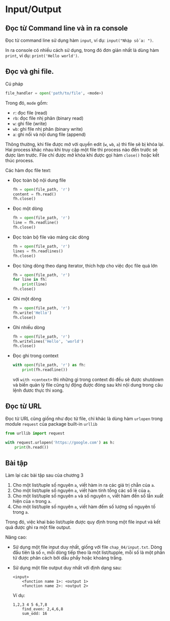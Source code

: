 # Input/Output

## Đọc từ Command line và in ra console

Đọc từ command line sử dụng hàm `input`, ví dụ: `input("Nhập số a: ")`.

In ra console có nhiều cách sử dụng, trong đó đơn giản nhất là dùng hàm `print`, ví dụ: `print('Hello world')`.

## Đọc và ghi file.

Cú pháp

```python
file_handler = open('path/to/file', <mode>)
```

Trong đó, `mode` gồm:
- `r`: đọc file (read)
- `rb`: đọc file nhị phân (binary read)
- `w`: ghi file (write)
- `wb`: ghi file nhị phân (binary write)
- `a`: ghi nối và nội dung file (append)

Thông thường, khi file được mở với quyền edit (`w`, `wb`, `a`) thì file sẽ bị khóa lại. Hai process khác nhau khi truy cập một file thì process nào đến trước sẽ được làm trước. File chỉ được mở khóa khi được gọi hàm `close()` hoặc kết thúc process.

Các hàm đọc file text:

- Đọc toàn bộ nội dung file
  
    ```python
    fh = open(file_path, 'r')
    content = fh.read()
    fh.close()
    ```

- Đọc một dòng

    ```python
    fh = open(file_path, 'r')
    line = fh.readline()
    fh.close()
    ```

- Đọc toàn bộ file vào mảng các dòng

    ```python
    fh = open(file_path, 'r')
    lines = fh.readlines()
    fh.close()
    ```

- Đọc từng dòng theo dạng iterator, thích hợp cho việc đọc file quá lớn

    ```python
    fh = open(file_path, 'r')
    for line in fh:
        print(line)
    fh.close()
    ```

- Ghi một dòng

    ```python
    fh = open(file_path, 'r')
    fh.write('Hello')
    fh.close()
    ```

- Ghi nhiều dòng

    ```python
    fh = open(file_path, 'r')
    fh.writelines('Hello', 'world')
    fh.close()
    ```

- Đọc ghi trong context

    ```python
    with open(file_path, 'r') as fh:
        print(fh.readline())
    ```

    với `with <context>` thì những gì trong context đó đều sẽ được shutdown và biến quản lý file cũng tự động được đóng sau khi nội dung trong câu lệnh đươc thực thi xong.

## Đọc từ URL

Đọc từ URL cũng giống như đọc từ file, chỉ khác là dùng hàm `urlopen` trong module `request` của package built-in `urllib`

```python
from urllib import request

with request.urlopen('https://google.com') as h:
    print(h.read())
```

## Bài tập

Làm lại các bài tập sau của chương 3

1. Cho một list/tuple số nguyên `a`, viết hàm in ra các giá trị chẵn của `a`.
2. Cho một list/tuple số nguyên `a`, viết hàm tính tổng các số lẻ của `a`.
3. Cho một list/tuple số nguyên `a` và số nguyên `n`, viết hàm đến số lần xuất hiện của `n` trong `a`.
4. Cho một list/tuple số nguyên `a`, viết hàm đếm số lượng số nguyên tố trong `a`.

Trong đó, việc khai báo list/tuple được quy định trong một file input và kết quả được ghi ra một file output.

Nâng cao:
- Sử dụng một file input duy nhất, giống với file `chap_04/input.txt`. Dòng đầu tiên là số `n`, mỗi dòng tiếp theo là một list/tupple, mỗi số là một phần tử được phân cách bởi dấu phẩy hoặc khoảng trắng.
- Sử dụng một file output duy nhất với định dạng sau:

    ```
    <input>
        <function name 1>: <output 1>
        <function name 2>: <output 2>
    ```

    Ví dụ:

    ```
    1,2,3 4 5 6,7,8
        find_even: 2,4,6,8
        sum_odd: 16
    ```